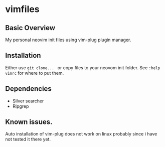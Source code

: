 
# vimfiles

## Basic Overview 
My personal neovim init files using vim-plug plugin manager.

## Installation
Either use `git clone... ` or copy files to your neovom init folder.
See `:help vimrc` for where to put them.

## Dependencies
* Silver searcher
* Ripgrep

## Known issues.
Auto installation of vim-plug does not work on linux probably since i have not 
tested it there yet.
